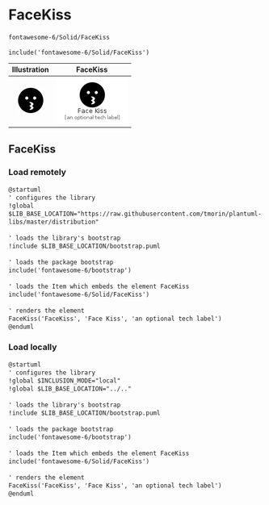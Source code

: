 # FaceKiss


```text
fontawesome-6/Solid/FaceKiss
```

```text
include('fontawesome-6/Solid/FaceKiss')
```



| Illustration | FaceKiss |
| :---: | :---: |
| ![illustration for Illustration](../../fontawesome-6/Solid/FaceKiss.png) | ![illustration for FaceKiss](../../fontawesome-6/Solid/FaceKiss.Local.png) |




## FaceKiss

### Load remotely
```plantuml
@startuml
' configures the library
!global $LIB_BASE_LOCATION="https://raw.githubusercontent.com/tmorin/plantuml-libs/master/distribution"

' loads the library's bootstrap
!include $LIB_BASE_LOCATION/bootstrap.puml

' loads the package bootstrap
include('fontawesome-6/bootstrap')

' loads the Item which embeds the element FaceKiss
include('fontawesome-6/Solid/FaceKiss')

' renders the element
FaceKiss('FaceKiss', 'Face Kiss', 'an optional tech label')
@enduml
```

### Load locally
```plantuml
@startuml
' configures the library
!global $INCLUSION_MODE="local"
!global $LIB_BASE_LOCATION="../.."

' loads the library's bootstrap
!include $LIB_BASE_LOCATION/bootstrap.puml

' loads the package bootstrap
include('fontawesome-6/bootstrap')

' loads the Item which embeds the element FaceKiss
include('fontawesome-6/Solid/FaceKiss')

' renders the element
FaceKiss('FaceKiss', 'Face Kiss', 'an optional tech label')
@enduml
```

